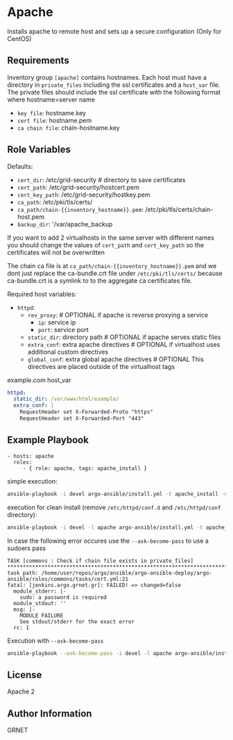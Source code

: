 Apache
=========

Installs apache to remote host and sets up a secure configuration 
(Only for CentOS)

Requirements
------------

Inventory group `[apache]` contains hostnames. Each host must have a directory in `private_files` including the ssl certificates and a `host_var` file. The private files should include the ssl certificate with the following format where hostname=server name

- `key file`: hostname.key
- `cert file`: hostname.pem
- `ca chain file`: chain-hostname.key

Role Variables
--------------
Defaults:
- `cert_dir`: /etc/grid-security # directory to save certificates
- `cert_path`: /etc/grid-security/hostcert.pem
- `cert_key_path`: /etc/grid-security/hostkey.pem
- `ca_path`: /etc/pki/tls/certs/
- `ca_path/chain-{{inventory_hostname}}.pem`: /etc/pki/tls/certs/chain-host.pem
- `backup_dir`: '/var/apache_backup

If you want to add 2 virtualhosts in the same server with different names you should change the values of
`cert_path` and `cert_key_path` so the certificates will not be overwritten

The chain ca file is at `ca_path/chain-{{inventory_hostname}}.pem` and we dont just replace the ca-bundle.crt file under `/etc/pki/tls/certs/` because ca-bundle.crt is a symlink to to the aggregate ca certificates file.

Required host variables:

- `httpd`:
  - `rev_proxy`: # OPTIONAL if apache is reverse proxying a service
    - `ip`: service ip
    - `port`: service port
  - `static_dir`: directory path # OPTIONAL if apache serves static files
  - `extra_conf`: extra apache directives # OPTIONAL if virtualhost uses additional custom directives
  - `global_conf`: extra global apache directives # OPTIONAL This directives are placed outside of the virtualhost tags

example.com host_var
```yaml
httpd:
  static_dir: /var/www/html/example/
  extra_conf: |
    RequestHeader set X-Forwarded-Proto "https"
    RequestHeader set X-Forwarded-Port "443"

```

Example Playbook
----------------

    - hosts: apache
      roles:
         - { role: apache, tags: apache_install }

simple execution:
```bash
ansible-playbook -i devel argo-ansible/install.yml -t apache_install -u root -v
```

execution for clean install (remove `/etc/httpd/conf.d` and `/etc/httpd/conf` directory):
```bash
ansible-playbook -i devel -l apache argo-ansible/install.yml -t apache_install -u root -v --extra-vars "clean_install=True"
```

In case the following error occures use the `--ask-become-pass` to use a sudoers pass
```
TASK [commons : Check if chain file exists in private_files] **********************************************************************************************************
task path: /home/user/repos/argo/ansible/argo-ansible-deploy/argo-ansible/roles/commons/tasks/cert.yml:21
fatal: [jenkins.argo.grnet.gr]: FAILED! => changed=false
  module_stderr: |-
    sudo: a password is required
  module_stdout: ''
  msg: |-
    MODULE FAILURE
    See stdout/stderr for the exact error
  rc: 1
```

Execution with `--ask-become-pass`
```bash
ansible-playbook --ask-become-pass -i devel -l apache argo-ansible/install.yml -t apache_install -u root -vv
```

License
-------

Apache 2

Author Information
------------------

GRNET
